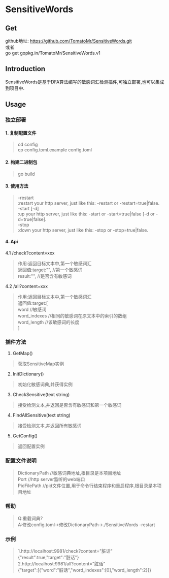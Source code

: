 # SensitiveWords

## Get
github地址: https://github.com/TomatoMr/SensitiveWords.git  
或者  
go get gopkg.in/TomatoMr/SensitiveWords.v1

## Introduction
SensitiveWords是基于DFA算法编写的敏感词汇检测插件,可独立部署,也可以集成到项目中.

## Usage

### 独立部署

#### 1. 复制配置文件
>cd config  
 cp config.toml.example config.toml
>>

#### 2. 构建二进制包
>go build
>>

#### 3. 使用方法
>-restart  
:restart your http server, just like this: -restart or -restart=true|false.  
-start [-d]  
:up your http server, just like this: -start or -start=true|false [-d or -d=true|false].  
-stop  
:down your http server, just like this: -stop or -stop=true|false.  
>>

#### 4. Api
4.1 /check?content=xxx
>作用:返回目标文本中,第一个敏感词汇  
返回值:target:"", //第一个敏感词  
      result:"", //是否含有敏感词  
>>
4.2 /all?content=xxx
>作用:返回目标文本中,第一个敏感词汇  
返回值:target:[  
        word //敏感词  
        word_indexes //相同的敏感词在原文本中的索引的数组  
        word_length //该敏感词的长度  
             ]  
>>

### 插件方法
1. GetMap()
>获取SensitiveMap实例
>>
2. InitDictionary()
>初始化敏感词典,并获得实例
>>
3. CheckSensitive(text string)
>接受检测文本,并返回是否含有敏感词和第一个敏感词
>>
4. FindAllSensitive(text string)
>接受检测文本,并返回所有敏感词
>>
5. GetConfig()
>返回配置实例
>>

### 配置文件说明
>DictionaryPath //敏感词典地址,根目录是本项目地址  
Port //http server监听的web端口  
PidFilePath //pid文件位置,用于命令行结束程序和重启程序,根目录是本项目地址
>>

### 帮助
>Q:重载词典?  
A:修改config.toml->修改DictionaryPath->./SensitiveWords -restart
>>

### 示例
>1.http://localhost:9981/check?content="脏话"  
{"result":true,"target":"脏话"}  
2.http://localhost:9981/all?content="脏话"  
{"target":[{"word":"脏话","word_indexes":[0],"word_length":2}]}  
>>
